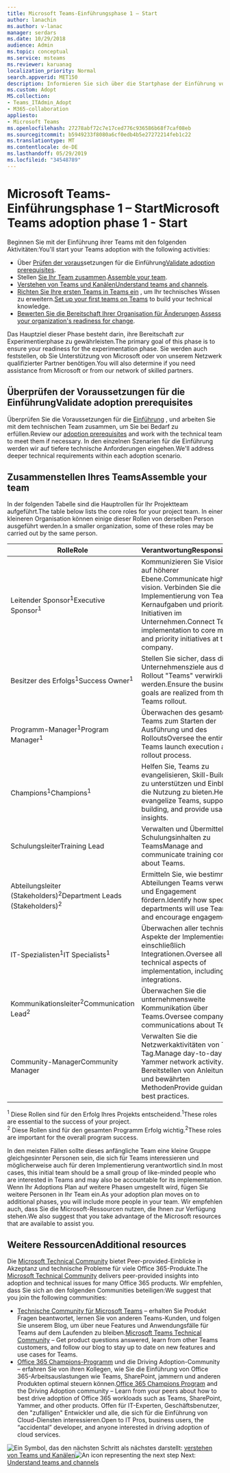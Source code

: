 ```yaml
---
title: Microsoft Teams-Einführungsphase 1 – Start
author: lanachin
ms.author: v-lanac
manager: serdars
ms.date: 10/29/2018
audience: Admin
ms.topic: conceptual
ms.service: msteams
ms.reviewer: karuanag
localization_priority: Normal
search.appverid: MET150
description: Informieren Sie sich über die Startphase der Einführung von Teams.
ms.custom: Adopt
MS.collection:
- Teams_ITAdmin_Adopt
- M365-collaboration
appliesto:
- Microsoft Teams
ms.openlocfilehash: 27278abf72c7e17ced776c936586b68f7caf08eb
ms.sourcegitcommit: b5949233f8080a6cf0edb4b5e27272214feb1c22
ms.translationtype: MT
ms.contentlocale: de-DE
ms.lasthandoff: 05/29/2019
ms.locfileid: "34548789"
---
```

# <a name="microsoft-teams-adoption-phase-1---start"></a><span data-ttu-id="fb363-103">Microsoft Teams-Einführungsphase 1 – Start</span><span class="sxs-lookup"><span data-stu-id="fb363-103">Microsoft Teams adoption phase 1 - Start</span></span>

<span data-ttu-id="fb363-104">Beginnen Sie mit der Einführung ihrer Teams mit den folgenden Aktivitäten:</span><span class="sxs-lookup"><span data-stu-id="fb363-104">You'll start your Teams adoption with the following activities:</span></span>

- <span data-ttu-id="fb363-105">Über [Prüfen der voraus](#validate-adoption-prerequisites)setzungen für die Einführung</span><span class="sxs-lookup"><span data-stu-id="fb363-105">[Validate adoption prerequisites](#validate-adoption-prerequisites).</span></span>
- <span data-ttu-id="fb363-106">Stellen [Sie Ihr Team zusammen](#assemble-your-team).</span><span class="sxs-lookup"><span data-stu-id="fb363-106">[Assemble your team](#assemble-your-team).</span></span>
- <span data-ttu-id="fb363-107">[Verstehen von Teams und Kanälen](teams-adoption-understand-teams-and-channels.md)</span><span class="sxs-lookup"><span data-stu-id="fb363-107">[Understand teams and channels](teams-adoption-understand-teams-and-channels.md).</span></span>
- <span data-ttu-id="fb363-108">[Richten Sie Ihre ersten Teams in Teams ein](teams-adoption-your-first-teams.md) , um Ihr technisches Wissen zu erweitern.</span><span class="sxs-lookup"><span data-stu-id="fb363-108">[Set up your first teams on Teams](teams-adoption-your-first-teams.md) to build your technical knowledge.</span></span>
- <span data-ttu-id="fb363-109">[Bewerten Sie die Bereitschaft Ihrer Organisation für Änderungen](teams-adoption-assess-readiness.md).</span><span class="sxs-lookup"><span data-stu-id="fb363-109">[Assess your organization's readiness for change](teams-adoption-assess-readiness.md).</span></span>

<span data-ttu-id="fb363-110">Das Hauptziel dieser Phase besteht darin, ihre Bereitschaft zur Experimentierphase zu gewährleisten.</span><span class="sxs-lookup"><span data-stu-id="fb363-110">The primary goal of this phase is to ensure your readiness for the experimentation phase.</span></span> <span data-ttu-id="fb363-111">Sie werden auch feststellen, ob Sie Unterstützung von Microsoft oder von unserem Netzwerk qualifizierter Partner benötigen.</span><span class="sxs-lookup"><span data-stu-id="fb363-111">You will also determine if you need assistance from Microsoft or from our network of skilled partners.</span></span>  

## <a name="validate-adoption-prerequisites"></a><span data-ttu-id="fb363-112">Überprüfen der Voraussetzungen für die Einführung</span><span class="sxs-lookup"><span data-stu-id="fb363-112">Validate adoption prerequisites</span></span>

<span data-ttu-id="fb363-113">Überprüfen Sie die Voraussetzungen für die [Einführung](teams-adoption-get-started.md#adoption-prerequisites) , und arbeiten Sie mit dem technischen Team zusammen, um Sie bei Bedarf zu erfüllen.</span><span class="sxs-lookup"><span data-stu-id="fb363-113">Review our [adoption prerequisites](teams-adoption-get-started.md#adoption-prerequisites) and work with the technical team to meet them if necessary.</span></span> <span data-ttu-id="fb363-114">In den einzelnen Szenarien für die Einführung werden wir auf tiefere technische Anforderungen eingehen.</span><span class="sxs-lookup"><span data-stu-id="fb363-114">We'll address deeper technical requirements within each adoption scenario.</span></span>

## <a name="assemble-your-team"></a><span data-ttu-id="fb363-115">Zusammenstellen Ihres Teams</span><span class="sxs-lookup"><span data-stu-id="fb363-115">Assemble your team</span></span>

<span data-ttu-id="fb363-116">In der folgenden Tabelle sind die Hauptrollen für Ihr Projektteam aufgeführt.</span><span class="sxs-lookup"><span data-stu-id="fb363-116">The table below lists the core roles for your project team.</span></span> <span data-ttu-id="fb363-117">In einer kleineren Organisation können einige dieser Rollen von derselben Person ausgeführt werden.</span><span class="sxs-lookup"><span data-stu-id="fb363-117">In a smaller organization, some of these roles may be carried out by the same person.</span></span>

| <span data-ttu-id="fb363-118">Rolle</span><span class="sxs-lookup"><span data-stu-id="fb363-118">Role</span></span> | <span data-ttu-id="fb363-119">Verantwortung</span><span class="sxs-lookup"><span data-stu-id="fb363-119">Responsibilities</span></span> | <span data-ttu-id="fb363-120">Abteilung</span><span class="sxs-lookup"><span data-stu-id="fb363-120">Department</span></span> |
| ---- | ---------------- | ---------- |
| <span data-ttu-id="fb363-121">Leitender Sponsor<sup>1</sup></span><span class="sxs-lookup"><span data-stu-id="fb363-121">Executive Sponsor<sup>1</sup></span></span> | <span data-ttu-id="fb363-122">Kommunizieren Sie Visionen auf höherer Ebene.</span><span class="sxs-lookup"><span data-stu-id="fb363-122">Communicate high-level vision.</span></span> <span data-ttu-id="fb363-123">Verbinden Sie die Implementierung von Teams mit Kernaufgaben und prioritären Initiativen im Unternehmen.</span><span class="sxs-lookup"><span data-stu-id="fb363-123">Connect Teams implementation to core mission and priority initiatives at the company.</span></span> | <span data-ttu-id="fb363-124">Führungskräfte</span><span class="sxs-lookup"><span data-stu-id="fb363-124">Executive Leadership</span></span> |
| <span data-ttu-id="fb363-125">Besitzer des Erfolgs<sup>1</sup></span><span class="sxs-lookup"><span data-stu-id="fb363-125">Success Owner<sup>1</sup></span></span> | <span data-ttu-id="fb363-126">Stellen Sie sicher, dass die Unternehmensziele aus dem Rollout "Teams" verwirklicht werden.</span><span class="sxs-lookup"><span data-stu-id="fb363-126">Ensure the business goals are realized from the Teams rollout.</span></span> | <span data-ttu-id="fb363-127">Jede Abteilung</span><span class="sxs-lookup"><span data-stu-id="fb363-127">Any department</span></span> |
| <span data-ttu-id="fb363-128">Programm-Manager<sup>1</sup></span><span class="sxs-lookup"><span data-stu-id="fb363-128">Program Manager<sup>1</sup></span></span> | <span data-ttu-id="fb363-129">Überwachen des gesamten Teams zum Starten der Ausführung und des Rollouts</span><span class="sxs-lookup"><span data-stu-id="fb363-129">Oversee the entire Teams launch execution and rollout process.</span></span> | <span data-ttu-id="fb363-130">Es</span><span class="sxs-lookup"><span data-stu-id="fb363-130">IT</span></span> |
| <span data-ttu-id="fb363-131">Champions<sup>1</sup></span><span class="sxs-lookup"><span data-stu-id="fb363-131">Champions<sup>1</sup></span></span> | <span data-ttu-id="fb363-132">Helfen Sie, Teams zu evangelisieren, Skill-Building zu unterstützen und Einblicke in die Nutzung zu bieten.</span><span class="sxs-lookup"><span data-stu-id="fb363-132">Help evangelize Teams, support skill building, and provide usage insights.</span></span> | <span data-ttu-id="fb363-133">Mehrere Abteilungen</span><span class="sxs-lookup"><span data-stu-id="fb363-133">Multiple departments</span></span> |
| <span data-ttu-id="fb363-134">Schulungsleiter</span><span class="sxs-lookup"><span data-stu-id="fb363-134">Training Lead</span></span> | <span data-ttu-id="fb363-135">Verwalten und Übermitteln von Schulungsinhalten zu Teams</span><span class="sxs-lookup"><span data-stu-id="fb363-135">Manage and communicate training content about Teams.</span></span> | <span data-ttu-id="fb363-136">IT oder andere</span><span class="sxs-lookup"><span data-stu-id="fb363-136">IT or other</span></span> |
| <span data-ttu-id="fb363-137">Abteilungsleiter (Stakeholders)<sup>2</sup></span><span class="sxs-lookup"><span data-stu-id="fb363-137">Department Leads (Stakeholders)<sup>2</sup></span></span> | <span data-ttu-id="fb363-138">Ermitteln Sie, wie bestimmte Abteilungen Teams verwenden und Engagement fördern.</span><span class="sxs-lookup"><span data-stu-id="fb363-138">Identify how specific departments will use Teams and encourage engagement.</span></span> | <span data-ttu-id="fb363-139">Jede Abteilung (Verwaltung)</span><span class="sxs-lookup"><span data-stu-id="fb363-139">Any department (management)</span></span> |
| <span data-ttu-id="fb363-140">IT-Spezialisten<sup>1</sup></span><span class="sxs-lookup"><span data-stu-id="fb363-140">IT Specialists<sup>1</sup></span></span> | <span data-ttu-id="fb363-141">Überwachen aller technischen Aspekte der Implementierung, einschließlich Integrationen.</span><span class="sxs-lookup"><span data-stu-id="fb363-141">Oversee all technical aspects of implementation, including integrations.</span></span> | <span data-ttu-id="fb363-142">Es</span><span class="sxs-lookup"><span data-stu-id="fb363-142">IT</span></span> |
| <span data-ttu-id="fb363-143">Kommunikationsleiter<sup>2</sup></span><span class="sxs-lookup"><span data-stu-id="fb363-143">Communication Lead<sup>2</sup></span></span> | <span data-ttu-id="fb363-144">Überwachen Sie die unternehmensweite Kommunikation über Teams.</span><span class="sxs-lookup"><span data-stu-id="fb363-144">Oversee company-wide communications about Teams.</span></span> | <span data-ttu-id="fb363-145">Unternehmenskommunikation, IT oder andere</span><span class="sxs-lookup"><span data-stu-id="fb363-145">Corporate Communications, IT, or other</span></span> |
| <span data-ttu-id="fb363-146">Community-Manager</span><span class="sxs-lookup"><span data-stu-id="fb363-146">Community Manager</span></span> | <span data-ttu-id="fb363-147">Verwalten Sie die Netzwerkaktivitäten von Tag zu Tag.</span><span class="sxs-lookup"><span data-stu-id="fb363-147">Manage day-to-day Yammer network activity.</span></span> <span data-ttu-id="fb363-148">Bereitstellen von Anleitungen und bewährten Methoden</span><span class="sxs-lookup"><span data-stu-id="fb363-148">Provide guidance and best practices.</span></span> | <span data-ttu-id="fb363-149">Mehrere Abteilungen</span><span class="sxs-lookup"><span data-stu-id="fb363-149">Multiple departments</span></span> |

<span data-ttu-id="fb363-150"><sup>1</sup> Diese Rollen sind für den Erfolg Ihres Projekts entscheidend.</span><span class="sxs-lookup"><span data-stu-id="fb363-150"><sup>1</sup>These roles are essential to the success of your project.</span></span></br>
<span data-ttu-id="fb363-151"><sup>2</sup> Diese Rollen sind für den gesamten Programm Erfolg wichtig.</span><span class="sxs-lookup"><span data-stu-id="fb363-151"><sup>2</sup>These roles are important for the overall program success.</span></span>

<span data-ttu-id="fb363-152">In den meisten Fällen sollte dieses anfängliche Team eine kleine Gruppe gleichgesinnter Personen sein, die sich für Teams interessieren und möglicherweise auch für deren Implementierung verantwortlich sind.</span><span class="sxs-lookup"><span data-stu-id="fb363-152">In most cases, this initial team should be a small group of like-minded people who are interested in Teams and may also be accountable for its implementation.</span></span> <span data-ttu-id="fb363-153">Wenn Ihr Adoptions Plan auf weitere Phasen umgestellt wird, fügen Sie weitere Personen in Ihr Team ein.</span><span class="sxs-lookup"><span data-stu-id="fb363-153">As your adoption plan moves on to additional phases, you will include more people in your team.</span></span> <span data-ttu-id="fb363-154">Wir empfehlen auch, dass Sie die Microsoft-Ressourcen nutzen, die Ihnen zur Verfügung stehen.</span><span class="sxs-lookup"><span data-stu-id="fb363-154">We also suggest that you take advantage of the Microsoft resources that are available to assist you.</span></span> 

## <a name="additional-resources"></a><span data-ttu-id="fb363-155">Weitere Ressourcen</span><span class="sxs-lookup"><span data-stu-id="fb363-155">Additional resources</span></span>

<span data-ttu-id="fb363-156">Die [Microsoft Technical Community](https://aka.ms/TechCommunity) bietet Peer-provided-Einblicke in Akzeptanz und technische Probleme für viele Office 365-Produkte.</span><span class="sxs-lookup"><span data-stu-id="fb363-156">The [Microsoft Technical Community](https://aka.ms/TechCommunity) delivers peer-provided insights into adoption and technical issues for many Office 365 products.</span></span> <span data-ttu-id="fb363-157">Wir empfehlen, dass Sie sich an den folgenden Communities beteiligen:</span><span class="sxs-lookup"><span data-stu-id="fb363-157">We suggest that you join the following communities:</span></span>

- <span data-ttu-id="fb363-158">[Technische Community für Microsoft Teams](https://aka.ms/TeamsCommunity) – erhalten Sie Produkt Fragen beantwortet, lernen Sie von anderen Teams-Kunden, und folgen Sie unserem Blog, um über neue Features und Anwendungsfälle für Teams auf dem Laufenden zu bleiben.</span><span class="sxs-lookup"><span data-stu-id="fb363-158">[Microsoft Teams Technical Community](https://aka.ms/TeamsCommunity) – Get product questions answered, learn from other Teams customers, and follow our blog to stay up to date on new features and use cases for Teams.</span></span> 
- <span data-ttu-id="fb363-159">[Office 365 Champions-Programm](https://aka.ms/O365Champions) und die Driving Adoption-Community – erfahren Sie von ihren Kollegen, wie Sie die Einführung von Office 365-Arbeitsauslastungen wie Teams, SharePoint, jammern und anderen Produkten optimal steuern können.</span><span class="sxs-lookup"><span data-stu-id="fb363-159">[Office 365 Champions Program](https://aka.ms/O365Champions) and the Driving Adoption community – Learn from your peers about how to best drive adoption of Office 365 workloads such as Teams, SharePoint, Yammer, and other products.</span></span> <span data-ttu-id="fb363-160">Offen für IT-Experten, Geschäftsbenutzer, den "zufälligen" Entwickler und alle, die sich für die Einführung von Cloud-Diensten interessieren.</span><span class="sxs-lookup"><span data-stu-id="fb363-160">Open to IT Pros, business users, the “accidental” developer, and anyone interested in driving adoption of cloud services.</span></span>  


<span data-ttu-id="fb363-161">![Ein Symbol, das den nächsten](media/teams-adoption-next-icon.png) Schritt als nächstes darstellt: [verstehen von Teams und Kanälen](teams-adoption-understand-teams-and-channels.md)</span><span class="sxs-lookup"><span data-stu-id="fb363-161">![An icon representing the next step](media/teams-adoption-next-icon.png) Next: [Understand teams and channels](teams-adoption-understand-teams-and-channels.md)</span></span>
